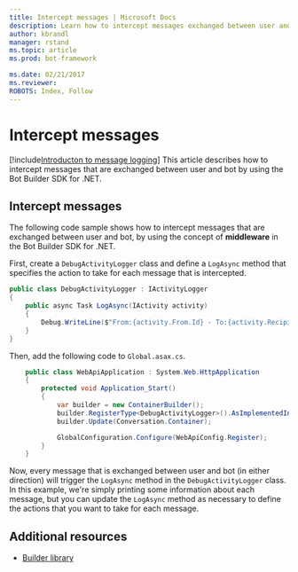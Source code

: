 ```yaml
---
title: Intercept messages | Microsoft Docs
description: Learn how to intercept messages exchanged between user and bot using the Bot Builder SDK for .NET.
author: kbrandl
manager: rstand
ms.topic: article
ms.prod: bot-framework

ms.date: 02/21/2017
ms.reviewer:
ROBOTS: Index, Follow
---
```


# Intercept messages

<!--
> [!div class="op_single_selector"]
> * [.NET](~/dotnet/howto-middleware.md)
> * [Node.js](~/nodejs/middleware.md)
>
-->

[!include[Introducton to message logging](~/includes/snippet-message-logging-intro.md)]
This article describes how to intercept messages that are exchanged between user and bot by using the Bot Builder SDK for .NET. 

## Intercept messages

The following code sample shows how to intercept messages that are exchanged between user and bot, 
by using the concept of **middleware** in the Bot Builder SDK for .NET. 

First, create a `DebugActivityLogger` class and define a `LogAsync` method that specifies the action to take for each message that is intercepted. 

```cs
public class DebugActivityLogger : IActivityLogger
{
    public async Task LogAsync(IActivity activity)
    {
        Debug.WriteLine($"From:{activity.From.Id} - To:{activity.Recipient.Id} - Message:{activity.AsMessageActivity()?.Text}");
    }
}
```

Then, add the following code to `Global.asax.cs`. 

```cs
	public class WebApiApplication : System.Web.HttpApplication
	{
        protected void Application_Start()
        {
            var builder = new ContainerBuilder();
            builder.RegisterType<DebugActivityLogger>().AsImplementedInterfaces().InstancePerDependency();
            builder.Update(Conversation.Container);

            GlobalConfiguration.Configure(WebApiConfig.Register);
        }
    }
```

Now, every message that is exchanged between user and bot (in either direction) will trigger the 
`LogAsync` method in the `DebugActivityLogger` class. 
In this example, we're simply printing some information about each message, but you can 
update the `LogAsync` method as necessary to define the actions that you want to take for each message. 

## Additional resources

- [Builder library][builderLibrary]

[builderLibrary]: https://docs.botframework.com/en-us/csharp/builder/sdkreference/d3/ddb/namespace_microsoft_1_1_bot_1_1_builder.html
